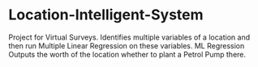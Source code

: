 # Location-Intelligent-System
Project for Virtual Surveys. Identifies multiple variables of a location and then run Multiple Linear Regression on these variables. ML Regression Outputs the worth of the location whether to plant a Petrol Pump there.
